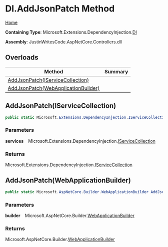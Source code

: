 # DI\.AddJsonPatch Method

[Home](../../../README.md)

**Containing Type**: Microsoft\.Extensions\.DependencyInjection\.[DI](../README.md)

**Assembly**: JustinWritesCode\.AspNetCore\.Controllers\.dll

## Overloads

| Method | Summary |
| ------ | ------- |
| [AddJsonPatch(IServiceCollection)](#3392092) | |
| [AddJsonPatch(WebApplicationBuilder)](#1622110444) | |

<a id="3392092"></a>

## AddJsonPatch\(IServiceCollection\) 

```csharp
public static Microsoft.Extensions.DependencyInjection.IServiceCollection AddJsonPatch(this Microsoft.Extensions.DependencyInjection.IServiceCollection services)
```

### Parameters

**services** &ensp; Microsoft\.Extensions\.DependencyInjection\.[IServiceCollection](https://docs.microsoft.com/en-us/dotnet/api/microsoft.extensions.dependencyinjection.iservicecollection)

### Returns

Microsoft\.Extensions\.DependencyInjection\.[IServiceCollection](https://docs.microsoft.com/en-us/dotnet/api/microsoft.extensions.dependencyinjection.iservicecollection)

<a id="1622110444"></a>

## AddJsonPatch\(WebApplicationBuilder\) 

```csharp
public static Microsoft.AspNetCore.Builder.WebApplicationBuilder AddJsonPatch(this Microsoft.AspNetCore.Builder.WebApplicationBuilder builder)
```

### Parameters

**builder** &ensp; Microsoft\.AspNetCore\.Builder\.[WebApplicationBuilder](https://docs.microsoft.com/en-us/dotnet/api/microsoft.aspnetcore.builder.webapplicationbuilder)

### Returns

Microsoft\.AspNetCore\.Builder\.[WebApplicationBuilder](https://docs.microsoft.com/en-us/dotnet/api/microsoft.aspnetcore.builder.webapplicationbuilder)

